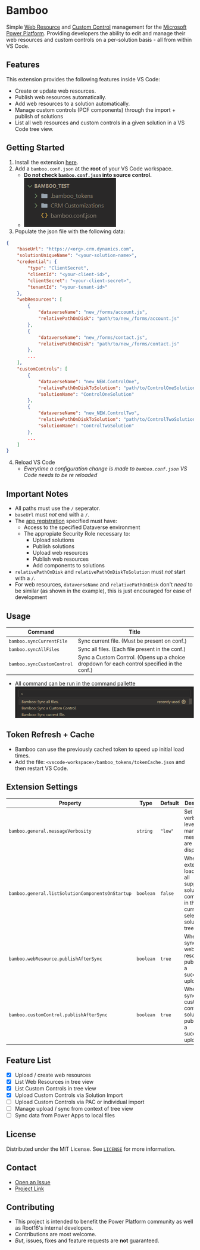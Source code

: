 # Bamboo

Simple [Web Resource](https://learn.microsoft.com/en-us/power-apps/developer/model-driven-apps/web-resources) and [Custom Control](https://learn.microsoft.com/en-us/power-apps/developer/component-framework/create-custom-controls-using-pcf) management for the [Microsoft Power Platform](https://powerplatform.microsoft.com/en-us/). Providing developers the ability to edit and manage their web resources and custom controls on a per-solution basis - all from within VS Code.

## Features
This extension provides the following features inside VS Code:

- Create or update web resources.
- Publish web resources automatically.
- Add web resources to a solution automatically.
- Manage custom controls (PCF components) through the import + publish of solutions
- List all web resources and custom controls in a given solution in a VS Code tree view.

## Getting Started

1. Install the extension [here](https://marketplace.visualstudio.com/publishers/root16).
2. Add a `bamboo.conf.json` at the **root** of your VS Code workspace.
    - **Do not check `bamboo.conf.json` into source control.**
    - ![Example Project Strucutre](./images/project_structure.png)
3. Populate the json file with the following data:

```json
{
    "baseUrl": "https://<org>.crm.dynamics.com",
    "solutionUniqueName": "<your-solution-name>",
    "credential": {
        "type": "ClientSecret",
        "clientId": "<your-client-id>",
        "clientSecret": "<your-client-secret>",
        "tenantId": "<your-tenant-id>"
    },
    "webResources": [
        {
            "dataverseName": "new_/forms/account.js",
            "relativePathOnDisk": "path/to/new_/forms/account.js"
        },
        {
            "dataverseName": "new_/forms/contact.js",
            "relativePathOnDisk": "path/to/new_/forms/contact.js"
        },
        ...
    ],
    "customControls": [
        {
            "dataverseName": "new_NEW.ControlOne",
            "relativePathOnDiskToSolution": "path/to/ControlOneSolution.zip",
            "solutionName": "ControlOneSolution"
        },
        {
            "dataverseName": "new_NEW.ControlTwo",
            "relativePathOnDiskToSolution": "path/to/ControlTwoSolution.zip",
            "solutionName": "ControlTwoSolution"
        },
        ...
    ]
}
```

4. Reload VS Code
    - *Everytime a configuration change is made to `bamboo.conf.json` VS Code needs to be re reloaded*

## **Important Notes** 
- All paths must use the `/` seperator.
- `baseUrl` must *not* end with a `/`.
- The [app registration](https://learn.microsoft.com/en-us/power-apps/developer/data-platform/walkthrough-register-app-azure-active-directory#confidential-client-app-registration) specified must have:
    - Access to the specified Dataverse environment
    - The appropiate Security Role necessary to:
        - Upload solutions
        - Publish solutions
        - Upload web resources
        - Publish web resources
        - Add components to solutions
- `relativePathOnDisk` and `relativePathOnDiskToSolution` must *not* start with a `/`.
- For web resources, `dataverseName` and `relativePathOnDisk` don't *need* to be similar (as shown in the example), this is just encouraged for ease of development

## Usage

| Command | Title 
|---------|-------|
| `bamboo.syncCurrentFile` | Sync current file. (Must be present on conf.) |  
| `bamboo.syncAllFiles` | Sync all files. (Each file present in the conf.) | 
| `bamboo.syncCustomControl` | Sync a Custom Control. (Opens up a choice dropdown for each control specified in the conf.) | 

- All command can be run in the command pallette
![Command Pallette](./images/command_palette.png)


## Token Refresh + Cache
- Bamboo can use the previously cached token to speed up initial load times.
- Add the file: `<vscode-workspace>/bamboo_tokens/tokenCache.json` and then restart VS Code.

## Extension Settings

| Property | Type | Default | Description |
|----------|------|---------|-------------|
| `bamboo.general.messageVerbosity` | `string` | `"low"` | Set the verbosity level of how many messages are displayed. |
| `bamboo.general.listSolutionComponentsOnStartup` | `boolean` | `false` | When the extension is loaded, list all supported solution components in the currently selected solution in a tree view. |
| `bamboo.webResource.publishAfterSync` | `boolean` | `true` | When syncing a web resource, publish after a successful upload. |
| `bamboo.customControl.publishAfterSync` | `boolean` | `true` | When syncing a custom control solution, publish after a successful upload. |


## Feature List

- [X] Upload / create web resources
- [X] List Web Resources in tree view 
- [X] List Custom Controls in tree view 
- [X] Upload Custom Controls via Solution Import 
- [ ] Upload Custom Controls via PAC or individual import 
- [ ] Manage upload / sync from context of tree view
- [ ] Sync data from Power Apps to local files

## License
Distributed under the MIT License. See [`LICENSE`](LICENSE) for more information.

## Contact
- [Open an Issue](https://github.com/Root16/bamboo/issues/new)
- [Project Link](https://github.com/Root16/bamboo)

## Contributing
- This project is intended to benefit the Power Platform community as well as Root16's internal developers. 
- Contributions are most welcome.
- *But*, issues, fixes and feature requests are **not** guaranteed.